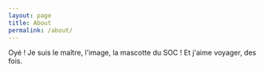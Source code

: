 ```yaml
---
layout: page
title: About
permalink: /about/
---
```


Oyé ! Je suis le maître, l'image, la mascotte du SOC ! Et j'aime voyager, des fois.
